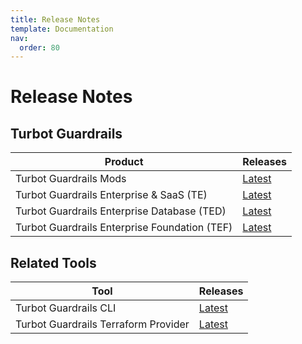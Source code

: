 ```yaml
---
title: Release Notes
template: Documentation
nav:
  order: 80
---
```


# Release Notes

## Turbot Guardrails

| Product                                       | Releases                                                   |
|-----------------------------------------------|------------------------------------------------------------|
| Turbot Guardrails Mods                        | [Latest](https://turbot.com/guardrails/changelog?tag=mods)   |
| Turbot Guardrails Enterprise & SaaS (TE)      | [Latest](https://turbot.com/guardrails/changelog?tag=te)   |
| Turbot Guardrails Enterprise Database (TED)   | [Latest](https://turbot.com/guardrails/changelog?tag=ted)  |
| Turbot Guardrails Enterprise Foundation (TEF) | [Latest](https://turbot.com/guardrails/changelog?tag=tef)  |

## Related Tools

| Tool                                 | Releases                                                        |
|--------------------------------------|-----------------------------------------------------------------|
| Turbot Guardrails CLI                | [Latest](https://turbot.com/guardrails/changelog?tag=cli)       |
| Turbot Guardrails Terraform Provider | [Latest](https://turbot.com/guardrails/changelog?tag=terraform) |

